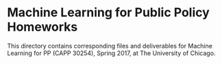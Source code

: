 # Machine Learning for Public Policy Homeworks

This directory contains corresponding files and deliverables for Machine Learning for PP (CAPP 30254), Spring 2017, at The University of Chicago.
